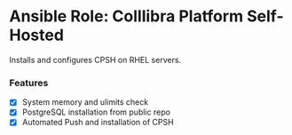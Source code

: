 # Ansible Role: Colllibra Platform Self-Hosted

Installs and configures CPSH on RHEL servers.

### Features

- [x] System memory and ulimits check
- [x] PostgreSQL installation from public repo
- [x] Automated Push and installation of CPSH